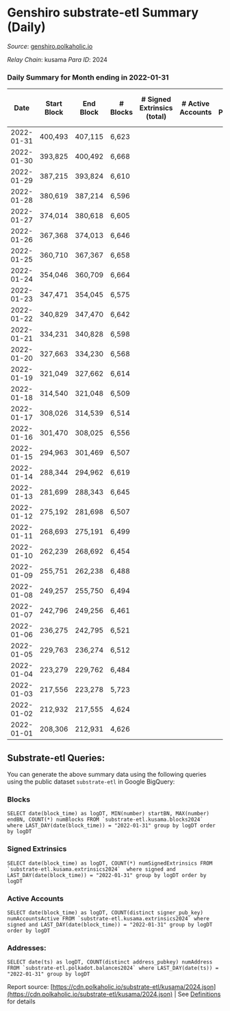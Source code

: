# Genshiro substrate-etl Summary (Daily)

_Source_: [genshiro.polkaholic.io](https://genshiro.polkaholic.io)

*Relay Chain*: kusama
*Para ID*: 2024



### Daily Summary for Month ending in 2022-01-31


| Date | Start Block | End Block | # Blocks | # Signed Extrinsics (total) | # Active Accounts | # Passive | # New | # Addresses with Balances | # Events | # Transfers | # XCM Transfers In | # XCM Transfers Out |
| ---- | ----------- | --------- | -------- | --------------------------- | ----------------- | --------- | ----- | ------------------------- | -------- | ----------- | ------------------ | ------------------- |
| 2022-01-31 | 400,493 | 407,115 | 6,623  |  |  |  |  | 20 | 13,257 |   |   |   |
| 2022-01-30 | 393,825 | 400,492 | 6,668  |  |  |  |  | 20 | 13,347 |   |   |   |
| 2022-01-29 | 387,215 | 393,824 | 6,610  |  |  |  |  | 20 | 13,231 |   |   |   |
| 2022-01-28 | 380,619 | 387,214 | 6,596  |  |  |  |  | 20 | 13,203 |   |   |   |
| 2022-01-27 | 374,014 | 380,618 | 6,605  |  |  |  |  | 20 | 13,221 |   |   |   |
| 2022-01-26 | 367,368 | 374,013 | 6,646  |  |  |  |  | 20 | 13,303 |   |   |   |
| 2022-01-25 | 360,710 | 367,367 | 6,658  |  |  |  |  | 20 | 13,327 |   |   |   |
| 2022-01-24 | 354,046 | 360,709 | 6,664  |  |  |  |  | 20 | 13,339 |   |   |   |
| 2022-01-23 | 347,471 | 354,045 | 6,575  |  |  |  |  | 20 | 13,161 |   |   |   |
| 2022-01-22 | 340,829 | 347,470 | 6,642  |  |  |  |  | 20 | 13,295 |   |   |   |
| 2022-01-21 | 334,231 | 340,828 | 6,598  |  |  |  |  | 20 | 13,207 |   |   |   |
| 2022-01-20 | 327,663 | 334,230 | 6,568  |  |  |  |  | 20 | 13,147 |   |   |   |
| 2022-01-19 | 321,049 | 327,662 | 6,614  |  |  |  |  | 20 | 13,239 |   |   |   |
| 2022-01-18 | 314,540 | 321,048 | 6,509  |  |  |  |  | 20 | 13,029 |   |   |   |
| 2022-01-17 | 308,026 | 314,539 | 6,514  |  |  |  |  | 20 | 13,039 |   |   |   |
| 2022-01-16 | 301,470 | 308,025 | 6,556  |  |  |  |  | 20 | 13,123 |   |   |   |
| 2022-01-15 | 294,963 | 301,469 | 6,507  |  |  |  |  | 20 | 13,025 |   |   |   |
| 2022-01-14 | 288,344 | 294,962 | 6,619  |  |  |  |  | 20 | 13,249 |   |   |   |
| 2022-01-13 | 281,699 | 288,343 | 6,645  |  |  |  |  | 20 | 13,301 |   |   |   |
| 2022-01-12 | 275,192 | 281,698 | 6,507  |  |  |  |  | 20 | 13,025 |   |   |   |
| 2022-01-11 | 268,693 | 275,191 | 6,499  |  |  |  |  | 20 | 13,009 |   |   |   |
| 2022-01-10 | 262,239 | 268,692 | 6,454  |  |  |  |  | 20 | 12,918 |   |   |   |
| 2022-01-09 | 255,751 | 262,238 | 6,488  |  |  |  |  | 20 | 12,987 |   |   |   |
| 2022-01-08 | 249,257 | 255,750 | 6,494  |  |  |  |  | 20 | 12,999 |   |   |   |
| 2022-01-07 | 242,796 | 249,256 | 6,461  |  |  |  |  | 20 | 12,933 |   |   |   |
| 2022-01-06 | 236,275 | 242,795 | 6,521  |  |  |  |  | 20 | 13,053 |   |   |   |
| 2022-01-05 | 229,763 | 236,274 | 6,512  |  |  |  |  | 20 | 13,035 |   |   |   |
| 2022-01-04 | 223,279 | 229,762 | 6,484  |  |  |  |  | 20 | 12,978 |   |   |   |
| 2022-01-03 | 217,556 | 223,278 | 5,723  |  |  |  |  | 20 | 11,456 |   |   |   |
| 2022-01-02 | 212,932 | 217,555 | 4,624  |  |  |  |  | 20 | 9,256 |   |   |   |
| 2022-01-01 | 208,306 | 212,931 | 4,626  |  |  |  |  | 20 | 9,259 |   |   |   |

## Substrate-etl Queries:
You can generate the above summary data using the following queries using the public dataset `substrate-etl` in Google BigQuery:


### Blocks
```
SELECT date(block_time) as logDT, MIN(number) startBN, MAX(number) endBN, COUNT(*) numBlocks FROM `substrate-etl.kusama.blocks2024`  where LAST_DAY(date(block_time)) = "2022-01-31" group by logDT order by logDT
```


### Signed Extrinsics
```
SELECT date(block_time) as logDT, COUNT(*) numSignedExtrinsics FROM `substrate-etl.kusama.extrinsics2024`  where signed and LAST_DAY(date(block_time)) = "2022-01-31" group by logDT order by logDT
```


### Active Accounts
```
SELECT date(block_time) as logDT, COUNT(distinct signer_pub_key) numAccountsActive FROM `substrate-etl.kusama.extrinsics2024` where signed and LAST_DAY(date(block_time)) = "2022-01-31" group by logDT order by logDT
```


### Addresses:
```
SELECT date(ts) as logDT, COUNT(distinct address_pubkey) numAddress FROM `substrate-etl.polkadot.balances2024` where LAST_DAY(date(ts)) = "2022-01-31" group by logDT
```



Report source: [https://cdn.polkaholic.io/substrate-etl/kusama/2024.json](https://cdn.polkaholic.io/substrate-etl/kusama/2024.json) | See [Definitions](/DEFINITIONS.md) for details

